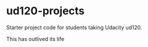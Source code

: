 ud120-projects
==============

Starter project code for students taking Udacity ud120.

This has outlived its life
